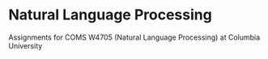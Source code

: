 # Natural Language Processing
Assignments for COMS W4705 (Natural Language Processing) at Columbia University
